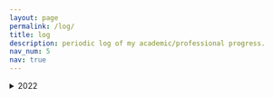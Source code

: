 ```yaml
---
layout: page
permalink: /log/
title: log
description: periodic log of my academic/professional progress.
nav_num: 5
nav: true
---
```


<details>
  <summary markdown="span"> 2022 </summary>
    
<details>
  <summary markdown="span"> March 2022 </summary>
 <details>
  <summary markdown="span"> March 6 </summary>
  Finished setting up my website and applying to a fellowship. Reviewed Math 626 material, worked out all of the assignment besides Q.1., which seems to be presenting issues.
</details>
   <details>
  <summary markdown="span"> March 7 </summary>
  Outside of a day full of classes and talks, spent about 3 hours ironing out Q.1., which proved to be non-trivial, and discovered an error in my solution to Q.4. Eventually talked to a student who said they saw the first passage decomposition being used in Q.4, which worked out very nicely. Read about some practical issues with RL research to mentally prepare myself before launching back into reading Sutton/Barto and following Silver's RL course.
</details>
  <details>
  <summary markdown="span"> March 8 </summary>
  Wrote up and submitted my assignment, attended Math 626. We constructed the stationary distribution for an irreducible Markov chain with a positively recurrent state. Started talking about periods of Markov chains and aperiodic Makrov chains. Completed Chapter 3 of Sutton/Barto and reviewed chapter 2, added my questions to Workflowy. Alekh Agarwal et al's RL theory book seems way more mathematically sound and attractive. Once I get a general overview of things from Sutton/Barto and Silver, I'll go to that book.
</details>
  <details>
  <summary markdown="span"> March 9, 10 and 11 </summary>
  Corrected mistakes in my Math 626 assignment, almost finished the Math 597 assignment due next week. Read part of Rishi Sonthalia's TreeRep paper. Love how they're leveraging the finite combinatorial possiblities in a tree stemming from Gromov products! Will finish this over the weekend. Read a bulk of chapter 1 of the AJKS RL theory book, finished chapter 4 of Sutton/Barto and went through some of chapter 5. Glanced at Chen and Poor's paper on learning mixtures of linear dynamical systems sample efficiently, which seems like a fun problem! Also found Vidyasagar's notes on RL, which seem nice. Talked to a few more people about my changing interests, got more advice and got my exploration of RL and statistical learning theory greenlit by one more relevant entity in the math department.
</details>
  <details>
  <summary markdown="span"> March 12-21 </summary>
  Completed and submitted the 597 assignment, read more AJKS and Sutton/Barto, took a segue into importance sampling and statistical theory (Slustky's theorem, the delta method, etc). Read Chapter 4 and about half of Chapter 5 of Sutton/Barto. Completed implementing the GUI for py_knots. Added an implementation of Casson-Gordon invariants. Thought more about using Chen and Poor's ideas for learning confounded MDPs (met the undergrad involved in the project). Read about the optimal solution to the gambling problem (from How To Gamble If You Must, adapted from the book on inequalities for stochastic processes).
</details>
  <details>
  <summary markdown="span"> March 22-24 </summary>
  Completed and submitted another 597 assignment. Completed chapter 5 of Sutton Barto and formulated some questions I had with greater precision. Read the proof of MCES convergence for stochastic feed forwards MDPs as given by Che Wang and Keith Ross. The idea is nice, but I'd also like to understand the counterexamples to the general convergence of MCES someday. Read Rishi Sonthalia's TreeRep paper, which was fun! Graded Math 116 exams. Contacted a few more people for advice about switching into RL/ML and data analysis work. Talked to my housemate Max about my fleshing out my idea for a "six degrees of wikipedia" version of semantle. Removed Casson-Gordon invariants from py_knots, because of various technicalities in its use and the lack of a wide audience for it.
  </details>
  <details>
  <summary markdown="span"> March 25-April 2 </summary>
  Explained Rishi's TreeRep paper to Alex, derived a possible distortion bound for TreeRep based on Gromov's tree approximation algorithm from 1987 *which Alex pointed me to). Worked out some initial ideas for a related problem that Rishi told me about. Completed Part I of Sutton and Barto (so chapters 6, 7 and 8), which covers all of their treatment of tabular RL. Watched David Silver's Lectures 1-5. Looked up the proof of convergence of generalized Q-learning in the GMDP paper by Littman and Szepesvari, tried to pin down the bottlenecks for convergence rates. Seems to involve convergence rates for the Robbins-Monro type fixed point approximation algorithm. Is that the bottleneck for convergence rates? Looked up a few other early papers in RL. Completed another 597 assignment. Added clarifications in an earlier assignment and corrected some mistakes in the new one. 
</details>
  </details>
 <details>
   <summary markdown="span"> April </summary>
</details>
</details>
    
  
